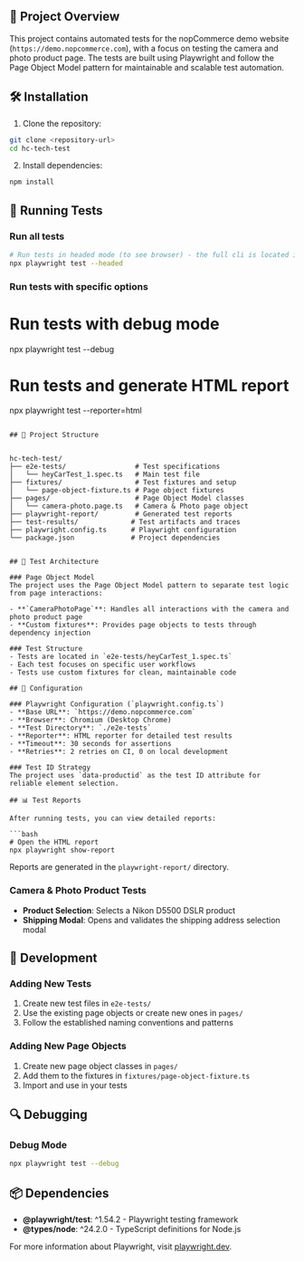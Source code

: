 ## 🚀 Project Overview

This project contains automated tests for the nopCommerce demo website (`https://demo.nopcommerce.com`), with a focus on testing the camera and photo product page. The tests are built using Playwright and follow the Page Object Model pattern for maintainable and scalable test automation.

## 🛠️ Installation

1. Clone the repository:
```bash
git clone <repository-url>
cd hc-tech-test
```

2. Install dependencies:
```bash
npm install
```

## 🧪 Running Tests

### Run all tests
```bash
# Run tests in headed mode (to see browser) - the full cli is located in package.json
npx playwright test --headed 
```

### Run tests with specific options


# Run tests with debug mode
npx playwright test --debug

# Run tests and generate HTML report
npx playwright test --reporter=html
```

## 📁 Project Structure


hc-tech-test/
├── e2e-tests/                 # Test specifications
│   └── heyCarTest_1.spec.ts   # Main test file
├── fixtures/                  # Test fixtures and setup
│   └── page-object-fixture.ts # Page object fixtures
├── pages/                     # Page Object Model classes
│   └── camera-photo.page.ts   # Camera & Photo page object
├── playwright-report/         # Generated test reports
├── test-results/             # Test artifacts and traces
├── playwright.config.ts      # Playwright configuration
└── package.json              # Project dependencies


## 🧩 Test Architecture

### Page Object Model
The project uses the Page Object Model pattern to separate test logic from page interactions:

- **`CameraPhotoPage`**: Handles all interactions with the camera and photo product page
- **Custom fixtures**: Provides page objects to tests through dependency injection

### Test Structure
- Tests are located in `e2e-tests/heyCarTest_1.spec.ts`
- Each test focuses on specific user workflows
- Tests use custom fixtures for clean, maintainable code

## 🔧 Configuration

### Playwright Configuration (`playwright.config.ts`)
- **Base URL**: `https://demo.nopcommerce.com`
- **Browser**: Chromium (Desktop Chrome)
- **Test Directory**: `./e2e-tests`
- **Reporter**: HTML reporter for detailed test results
- **Timeout**: 30 seconds for assertions
- **Retries**: 2 retries on CI, 0 on local development

### Test ID Strategy
The project uses `data-productid` as the test ID attribute for reliable element selection.

## 📊 Test Reports

After running tests, you can view detailed reports:

```bash
# Open the HTML report
npx playwright show-report
```

Reports are generated in the `playwright-report/` directory.

### Camera & Photo Product Tests
- **Product Selection**: Selects a Nikon D5500 DSLR product
- **Shipping Modal**: Opens and validates the shipping address selection modal

## 📝 Development

### Adding New Tests
1. Create new test files in `e2e-tests/`
2. Use the existing page objects or create new ones in `pages/`
3. Follow the established naming conventions and patterns

### Adding New Page Objects
1. Create new page object classes in `pages/`
2. Add them to the fixtures in `fixtures/page-object-fixture.ts`
3. Import and use in your tests

## 🔍 Debugging

### Debug Mode
```bash
npx playwright test --debug
```

## 📦 Dependencies

- **@playwright/test**: ^1.54.2 - Playwright testing framework
- **@types/node**: ^24.2.0 - TypeScript definitions for Node.js


For more information about Playwright, visit [playwright.dev](https://playwright.dev).
